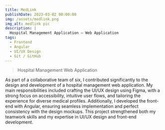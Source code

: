 ```yaml
---
title: MedLink
publishDate: 2023-03-02 00:00:00
img: /assets/medlink.png
img_alt: medlink pic 
description: |
  Hospital Management Application – Web Application
tags:
  - Frontend
  - Angular
  - UI/UX Design
  - Git / GitHub
---
```




> Hospital Management Web Application

As part of a collaborative team of six, I contributed significantly to the design and development of a hospital management web application. My main responsibilities included crafting the UI/UX design using Figma, with a strong focus on accessibility, intuitive user flows, and tailoring the experience for diverse medical profiles. Additionally, I developed the front-end with Angular, ensuring seamless implementation and perfect consistency with the design mockups. This project strengthened both my teamwork skills and my expertise in UI/UX design and front-end development.